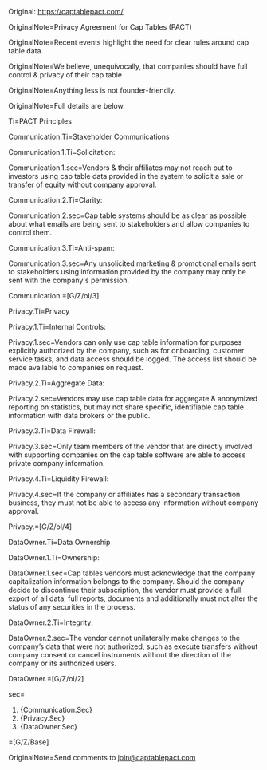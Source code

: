 
Original:  https://captablepact.com/ 

OriginalNote=Privacy Agreement for Cap Tables (PACT)

OriginalNote=Recent events highlight the need for clear rules around cap table data. 

OriginalNote=We believe, unequivocally, that companies should have full control & privacy of their cap table  

OriginalNote=Anything less is not founder-friendly.

OriginalNote=Full details are below.

Ti=PACT Principles

Communication.Ti=Stakeholder Communications

Communication.1.Ti=Solicitation:

Communication.1.sec=Vendors & their affiliates may not reach out to investors using cap table data provided in the system to solicit a sale or transfer of equity without company approval. 

Communication.2.Ti=Clarity:

Communication.2.sec=Cap table systems should be as clear as possible about what emails are being sent to stakeholders and allow companies to control them. 

Communication.3.Ti=Anti-spam:

Communication.3.sec=Any unsolicited marketing & promotional emails sent to stakeholders using information provided by the company may only be sent with the company's permission. 

Communication.=[G/Z/ol/3]

Privacy.Ti=Privacy

Privacy.1.Ti=Internal Controls:

Privacy.1.sec=Vendors can only use cap table information for purposes explicitly authorized by the company, such as for onboarding, customer service tasks, and data access should be logged. The access list should be made available to companies on request. 

Privacy.2.Ti=Aggregate Data:

Privacy.2.sec=Vendors may use cap table data for aggregate & anonymized reporting on statistics, but may not share specific, identifiable cap table information with data brokers or the public.

Privacy.3.Ti=Data Firewall:

Privacy.3.sec=Only team members of the vendor that are directly involved with supporting companies on the cap table software are able to access private company information. 

Privacy.4.Ti=Liquidity Firewall:

Privacy.4.sec=If the company or affiliates has a secondary transaction business, they must not be able to access any information without company approval. 

Privacy.=[G/Z/ol/4]

DataOwner.Ti=Data Ownership

DataOwner.1.Ti=Ownership:

DataOwner.1.sec=Cap tables vendors must acknowledge that the company capitalization information belongs to the company. Should the company decide to discontinue their subscription, the vendor must provide a full export of all data, full reports, documents and additionally must not alter the status of any securities in the process. 

DataOwner.2.Ti=Integrity:

DataOwner.2.sec=The vendor cannot unilaterally make changes to the company’s data that were not authorized, such as execute transfers without company consent or cancel instruments without the direction of the company or its authorized users. 

DataOwner.=[G/Z/ol/2]

sec=<ol><li>{Communication.Sec}</li><li>{Privacy.Sec}</li><li>{DataOwner.Sec}</li></ol>

=[G/Z/Base]

OriginalNote=Send comments to join@captablepact.com

